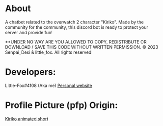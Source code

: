 # About
A chatbot related to the overwatch 2 character "Kiriko". 
Made by the community for the community, this discord bot is ready to protect your server and provide fun!

**UNDER NO WAY ARE YOU ALLOWED TO COPY, REDISTRIBUTE OR DOWNLOAD / SAVE THIS CODE WITHOUT WRITTEN PERMISSION. © 2023 Senpai_Desi & little_fox. All rights reserved
# Developers:
Little-Fox#4108 (Aka me)
[Personal website](https://little-fox.info)

# Profile Picture (pfp) Origin:
[Kiriko animated short](https://www.youtube.com/watch?v=9acxn7qAST4)